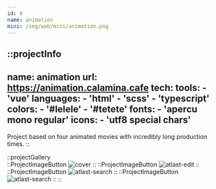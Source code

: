 ```yaml
---
id: 9
name: animation
mini: /img/web/mini/animation.png
---
```


::projectInfo
---
name: animation
url: https://animation.calamina.cafe
tech: 
    tools:
      - 'vue'
    languages:
      - 'html'
      - 'scss'
      - 'typescript'
    colors:
      - '#lelele'
      - '#tetete'
    fonts:
      - 'apercu mono regular'
    icons:
      - 'utf8 special chars'
---
Project based on four animated movies with incredibly long production times.
::

::projectGallery  
  ::ProjectImageButton
    ![cover](/img/web/animation.png)
  ::
  ::ProjectImageButton
    ![atlast-edit](/img/web/animation/animation-alt.png)
  ::
  ::ProjectImageButton
    ![atlast-search](/img/web/animation/animation-quote.png)
  :: 
  ::ProjectImageButton
    ![atlast-search](/img/web/animation/animation-image.png)
  :: 
::

<!-- ::projectFeatures
:: -->
